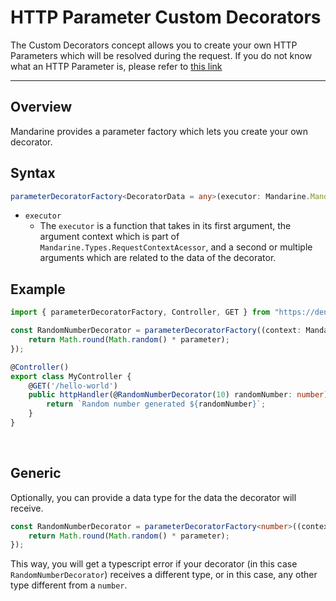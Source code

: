 # HTTP Parameter Custom Decorators
The Custom Decorators concept allows you to create your own HTTP Parameters which will be resolved during the request. If you do not know what an HTTP Parameter is, please refer to [this link](/docs/mandarine/http-handlers)

--------------

## Overview
Mandarine provides a parameter factory which lets you create your own decorator.

## Syntax
```typescript
parameterDecoratorFactory<DecoratorData = any>(executor: Mandarine.MandarineMVC.CustomDecoratorExecutor) => (...data) => (target: any, methodName: string, index: number);
```

- `executor`
    - The `executor` is a function that takes in its first argument, the argument context which is part of `Mandarine.Types.RequestContextAcessor`, and a second or multiple arguments which are related to the data of the decorator.

## Example
```typescript
import { parameterDecoratorFactory, Controller, GET } from "https://deno.land/x/mandarinets@v2.1.5/mod.ts";

const RandomNumberDecorator = parameterDecoratorFactory((context: Mandarine.Types.RequestContextAcessor, ...parameter: Array<any>) => {
    return Math.round(Math.random() * parameter);
});

@Controller()
export class MyController {
    @GET('/hello-world')
    public httpHandler(@RandomNumberDecorator(10) randomNumber: number) {
        return `Random number generated ${randomNumber}`;
    }
}
```

&nbsp;

## Generic
Optionally, you can provide a data type for the data the decorator will receive.
```typescript
const RandomNumberDecorator = parameterDecoratorFactory<number>((context: Mandarine.Types.RequestContextAcessor, ...parameter: Array<any>) => {
    return Math.round(Math.random() * parameter);
});
```
This way, you will get a typescript error if your decorator (in this case `RandomNumberDecorator`) receives a different type, or in this case, any other type different from a `number`.